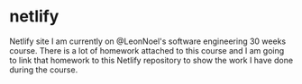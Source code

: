 # netlify
Netlify site
I am currently on @LeonNoel's software engineering 30 weeks course. There is a lot of homework attached to this course and I am going to link that homework to this Netlify repository to show the work I have done during the course. 
